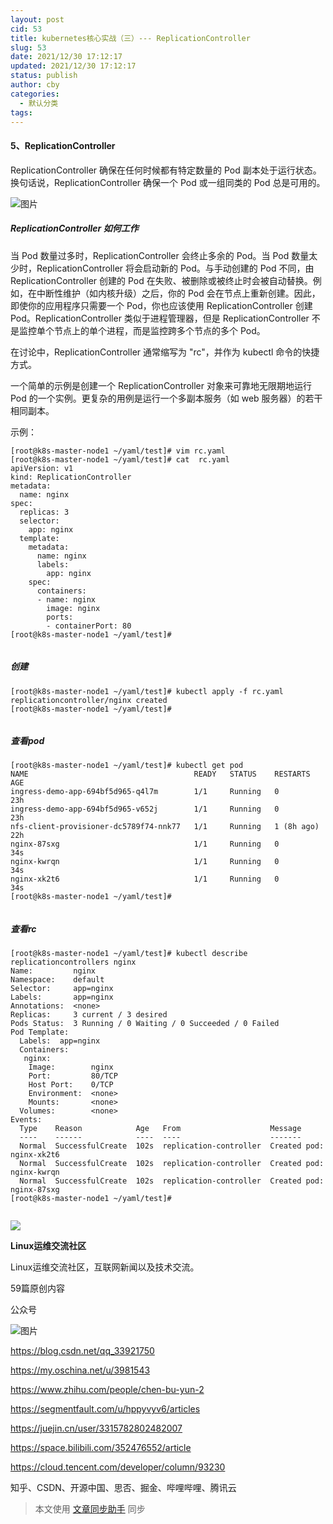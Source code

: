 ```yaml
---
layout: post
cid: 53
title: kubernetes核心实战（三）--- ReplicationController
slug: 53
date: 2021/12/30 17:12:17
updated: 2021/12/30 17:12:17
status: publish
author: cby
categories: 
  - 默认分类
tags: 
---
```



#### 5、ReplicationController

ReplicationController 确保在任何时候都有特定数量的 Pod 副本处于运行状态。换句话说，ReplicationController 确保一个 Pod 或一组同类的 Pod 总是可用的。

![图片](https://p3-juejin.byteimg.com/tos-cn-i-k3u1fbpfcp/5be343bc24594aa8bb04f15fd046c488~tplv-k3u1fbpfcp-zoom-1.image)

##### ReplicationController 如何工作

当 Pod 数量过多时，ReplicationController 会终止多余的 Pod。当 Pod 数量太少时，ReplicationController 将会启动新的 Pod。与手动创建的 Pod 不同，由 ReplicationController 创建的 Pod 在失败、被删除或被终止时会被自动替换。例如，在中断性维护（如内核升级）之后，你的 Pod 会在节点上重新创建。因此，即使你的应用程序只需要一个 Pod，你也应该使用 ReplicationController 创建 Pod。ReplicationController 类似于进程管理器，但是 ReplicationController 不是监控单个节点上的单个进程，而是监控跨多个节点的多个 Pod。

  

在讨论中，ReplicationController 通常缩写为 "rc"，并作为 kubectl 命令的快捷方式。

  

一个简单的示例是创建一个 ReplicationController 对象来可靠地无限期地运行 Pod 的一个实例。更复杂的用例是运行一个多副本服务（如 web 服务器）的若干相同副本。

  

示例：

```
[root@k8s-master-node1 ~/yaml/test]# vim rc.yaml
[root@k8s-master-node1 ~/yaml/test]# cat  rc.yaml
apiVersion: v1
kind: ReplicationController
metadata:
  name: nginx
spec:
  replicas: 3
  selector:
    app: nginx
  template:
    metadata:
      name: nginx
      labels:
        app: nginx
    spec:
      containers:
      - name: nginx
        image: nginx
        ports:
        - containerPort: 80
[root@k8s-master-node1 ~/yaml/test]#
```

```

```

  

##### 创建

```
[root@k8s-master-node1 ~/yaml/test]# kubectl apply -f rc.yaml 
replicationcontroller/nginx created
[root@k8s-master-node1 ~/yaml/test]#
```

```

```

  

##### 查看pod

```
[root@k8s-master-node1 ~/yaml/test]# kubectl get pod
NAME                                     READY   STATUS    RESTARTS     AGE
ingress-demo-app-694bf5d965-q4l7m        1/1     Running   0            23h
ingress-demo-app-694bf5d965-v652j        1/1     Running   0            23h
nfs-client-provisioner-dc5789f74-nnk77   1/1     Running   1 (8h ago)   22h
nginx-87sxg                              1/1     Running   0            34s
nginx-kwrqn                              1/1     Running   0            34s
nginx-xk2t6                              1/1     Running   0            34s
[root@k8s-master-node1 ~/yaml/test]#
```

```

```

  

##### 查看rc

```
[root@k8s-master-node1 ~/yaml/test]# kubectl describe replicationcontrollers nginx
Name:         nginx
Namespace:    default
Selector:     app=nginx
Labels:       app=nginx
Annotations:  <none>
Replicas:     3 current / 3 desired
Pods Status:  3 Running / 0 Waiting / 0 Succeeded / 0 Failed
Pod Template:
  Labels:  app=nginx
  Containers:
   nginx:
    Image:        nginx
    Port:         80/TCP
    Host Port:    0/TCP
    Environment:  <none>
    Mounts:       <none>
  Volumes:        <none>
Events:
  Type    Reason            Age   From                    Message
  ----    ------            ----  ----                    -------
  Normal  SuccessfulCreate  102s  replication-controller  Created pod: nginx-xk2t6
  Normal  SuccessfulCreate  102s  replication-controller  Created pod: nginx-kwrqn
  Normal  SuccessfulCreate  102s  replication-controller  Created pod: nginx-87sxg
[root@k8s-master-node1 ~/yaml/test]#
```

```

```

  

![](https://p3-juejin.byteimg.com/tos-cn-i-k3u1fbpfcp/585ffdb69b8845e08edbd1661b18631b~tplv-k3u1fbpfcp-zoom-1.image)

**Linux运维交流社区**

Linux运维交流社区，互联网新闻以及技术交流。

59篇原创内容

公众号

![图片](https://p3-juejin.byteimg.com/tos-cn-i-k3u1fbpfcp/cc09e5e4ec734b0ca15756991fedf822~tplv-k3u1fbpfcp-zoom-1.image)  

https://blog.csdn.net/qq_33921750

https://my.oschina.net/u/3981543

https://www.zhihu.com/people/chen-bu-yun-2

https://segmentfault.com/u/hppyvyv6/articles

https://juejin.cn/user/3315782802482007

https://space.bilibili.com/352476552/article

https://cloud.tencent.com/developer/column/93230

知乎、CSDN、开源中国、思否、掘金、哔哩哔哩、腾讯云

  

> 本文使用 [文章同步助手](https://juejin.cn/post/6940875049587097631) 同步